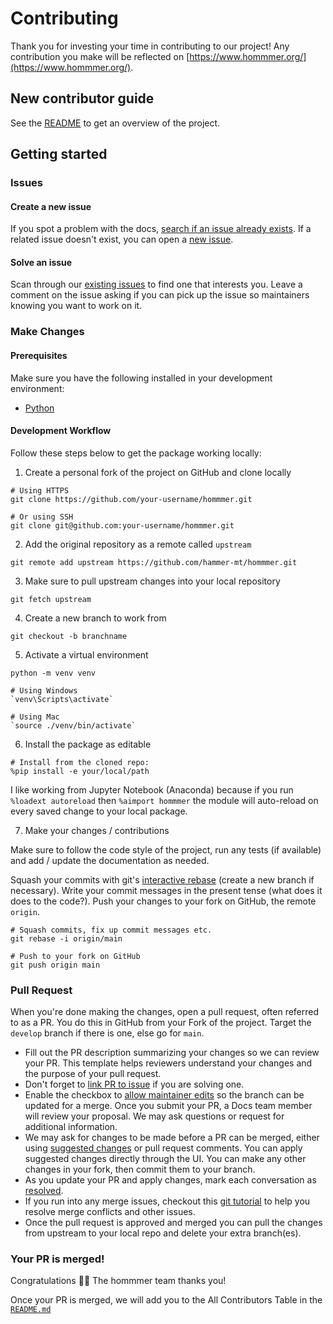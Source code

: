 # Contributing

Thank you for investing your time in contributing to our project! Any contribution you make will be reflected on [https://www.hommmer.org/](https://www.hommmer.org/).

## New contributor guide

See the [README](README.md) to get an overview of the project.

## Getting started

### Issues

#### Create a new issue

If you spot a problem with the docs, [search if an issue already exists](https://docs.github.com/en/github/searching-for-information-on-github/searching-on-github/searching-issues-and-pull-requests#search-by-the-title-body-or-comments). If a related issue doesn't exist, you can open a [new issue](https://github.com/hammer-mt/hommmer/issues/new).

#### Solve an issue

Scan through our [existing issues](https://github.com/hammer-mt/hommmer/issues) to find one that interests you. Leave a comment on the issue asking if you can pick up the issue so maintainers knowing you want to work on it.

### Make Changes

#### Prerequisites

Make sure you have the following installed in your development environment:

- [Python](https://www.python.org/downloads/)

#### Development Workflow

Follow these steps below to get the package working locally:

1. Create a personal fork of the project on GitHub and clone locally

```shell
# Using HTTPS
git clone https://github.com/your-username/hommmer.git

# Or using SSH
git clone git@github.com:your-username/hommmer.git
```

2. Add the original repository as a remote called `upstream`

```shell
git remote add upstream https://github.com/hammer-mt/hommmer.git
```

3. Make sure to pull upstream changes into your local repository

```shell
git fetch upstream
```

4. Create a new branch to work from

```shell
git checkout -b branchname
```

5. Activate a virtual environment

```shell
python -m venv venv

# Using Windows
`venv\Scripts\activate`

# Using Mac
`source ./venv/bin/activate`
```

6. Install the package as editable

```shell
# Install from the cloned repo:
%pip install -e your/local/path
```

I like working from Jupyter Notebook (Anaconda) because if you run `%loadext autoreload` then `%aimport hommmer` the module will auto-reload on every saved change to your local package.

7. Make your changes / contributions

Make sure to follow the code style of the project, run any tests (if available) and add / update the documentation as needed.

Squash your commits with git's [interactive rebase](http://git-scm.com/docs/git-rebase) (create a new branch if necessary). Write your commit messages in the present tense (what does it does to the code?). Push your changes to your fork on GitHub, the remote `origin`.

```shell
# Squash commits, fix up commit messages etc.
git rebase -i origin/main

# Push to your fork on GitHub
git push origin main
```

### Pull Request

When you're done making the changes, open a pull request, often referred to as a PR. You do this in GitHub from your Fork of the project. Target the `develop` branch if there is one, else go for `main`.

- Fill out the PR description summarizing your changes so we can review your PR. This template helps reviewers understand your changes and the purpose of your pull request.
- Don't forget to [link PR to issue](https://docs.github.com/en/issues/tracking-your-work-with-issues/linking-a-pull-request-to-an-issue) if you are solving one.
- Enable the checkbox to [allow maintainer edits](https://docs.github.com/en/github/collaborating-with-issues-and-pull-requests/allowing-changes-to-a-pull-request-branch-created-from-a-fork) so the branch can be updated for a merge. Once you submit your PR, a Docs team member will review your proposal. We may ask questions or request for additional information.
- We may ask for changes to be made before a PR can be merged, either using [suggested changes](https://docs.github.com/en/github/collaborating-with-issues-and-pull-requests/incorporating-feedback-in-your-pull-request) or pull request comments. You can apply suggested changes directly through the UI. You can make any other changes in your fork, then commit them to your branch.
- As you update your PR and apply changes, mark each conversation as [resolved](https://docs.github.com/en/github/collaborating-with-issues-and-pull-requests/commenting-on-a-pull-request#resolving-conversations).
- If you run into any merge issues, checkout this [git tutorial](https://lab.github.com/githubtraining/managing-merge-conflicts) to help you resolve merge conflicts and other issues.
- Once the pull request is approved and merged you can pull the changes from upstream to your local repo and delete your extra branch(es).

### Your PR is merged!

Congratulations :tada::tada: The hommmer team thanks you!

Once your PR is merged, we will add you to the All Contributors Table in the [`README.md`](./README.md#all-contributors)
